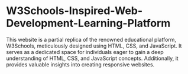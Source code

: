 # W3Schools-Inspired-Web-Development-Learning-Platform
This website is a partial replica of the renowned educational platform, W3Schools, meticulously designed using HTML, CSS, and JavaScript. It serves as a dedicated space for individuals eager to gain a deep understanding of HTML, CSS, and JavaScript concepts. Additionally, it provides valuable insights into creating responsive websites.
